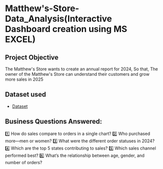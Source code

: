 # Matthew's-Store-Data_Analysis(Interactive Dashboard creation using MS EXCEL)
## Project Objective
The Matthew's Store wants to create an annual report for 2024, So that, The owner of the Matthew's Store can understand their customers and grow more sales in 2025 

## Dataset used
- <a href="https://github.com/Himanshujoshi16/Data-Analysis-Dashboard/blob/main/Matthew's%20Store%20Data%20Analysis.xlsx">Dataset</a>

## Business Questions Answered:
1️⃣ How do sales compare to orders in a single chart?
2️⃣ Who purchased more—men or women?
3️⃣ What were the different order statuses in 2024?
4️⃣ Which are the top 5 states contributing to sales?
5️⃣ Which sales channel performed best?
6️⃣ What’s the relationship between age, gender, and number of orders?
